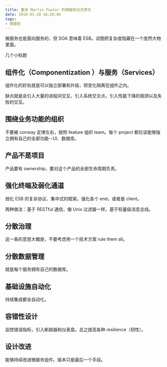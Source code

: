```yaml
---
title: 重读 Martin Fowler 的微服务论文原文
date: 2018-03-20 16:26:04
tags:
- 微服务
---
```

微服务也是面向服务的，但 SOA 意味着 ESB。试图把复杂度隐藏在一个庞然大物里面。

几个小标题

## 组件化（Componentization ）与服务（Services）

组件化的好处就是可以独立部署和升级，把变化隔离在组件之内。

缺点就是会引入大量的进程间交互，引入系统交叉点，引入性能下降的瓶颈以及失败的交互。

## 围绕业务功能的组织

不要被 conway 定律左右，按照 feature 组织 team。每个 project 都应该能够独立拥有自己的全部功能--UI、数据库。

## 产品不是项目

产品要有 ownership，要对这个产品的全部生命周期负责。

## 强化终端及弱化通道

弱化 ESB 的复杂协议、集中式的框架。强化各个 end，或者是 client。

两种做法：基于 RESTful 通信，像 Unix 过滤器一样。基于轻量级消息总线。

## 分散治理

这一条的意思大概是，不要考虑用一个技术方案 rule them all。

## 分散数据管理

就是每个服务拥有自己的数据库。

## 基础设施自动化

持续集成都全自动化。

## 容错性设计

监控错误指标，引入断路器和仪表盘。总之提高各种 resilience（韧性）。

## 设计改进

能够持续改进微服务组件。版本只是最后一个手段。
